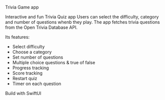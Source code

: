 Trivia Game app

Interactive and fun Trivia Quiz app
Users can select the difficulty, category and number of questions whenb they play. The app fetches trivia questions from the Open Trivia Database API.

Its features: 
- Select difficulty
- Choose a category
- Set number of questions
- Multiple choice questions & true of false
- Progress tracking
- Score tracking
- Restart quiz
- Timer on each question

Build with SwiftUI
